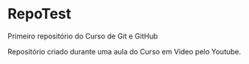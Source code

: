 # RepoTest
Primeiro repositório do Curso de Git e GitHub

Repositório criado durante uma aula do Curso em Video pelo Youtube.